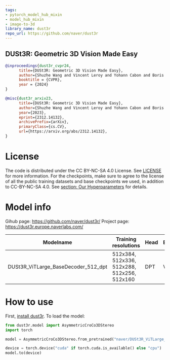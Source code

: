 ```yaml
---
tags:
- pytorch_model_hub_mixin
- model_hub_mixin
- image-to-3d
library_name: dust3r
repo_url: https://github.com/naver/dust3r
---
```


## DUSt3R: Geometric 3D Vision Made Easy

```bibtex
@inproceedings{dust3r_cvpr24,
      title={DUSt3R: Geometric 3D Vision Made Easy}, 
      author={Shuzhe Wang and Vincent Leroy and Yohann Cabon and Boris Chidlovskii and Jerome Revaud},
      booktitle = {CVPR},
      year = {2024}
}

@misc{dust3r_arxiv23,
      title={DUSt3R: Geometric 3D Vision Made Easy}, 
      author={Shuzhe Wang and Vincent Leroy and Yohann Cabon and Boris Chidlovskii and Jerome Revaud},
      year={2023},
      eprint={2312.14132},
      archivePrefix={arXiv},
      primaryClass={cs.CV},
      url={https://arxiv.org/abs/2312.14132}, 
}
```

# License
The code is distributed under the CC BY-NC-SA 4.0 License. See [LICENSE](https://github.com/naver/dust3r/blob/main/LICENSE) for more information.
For the checkpoints, make sure to agree to the license of all the public training datasets and base checkpoints we used, in addition to CC-BY-NC-SA 4.0. See [section: Our Hyperparameters](https://github.com/naver/dust3r?tab=readme-ov-file#our-hyperparameters) for details.

# Model info

Gihub page: https://github.com/naver/dust3r/
Project page: https://dust3r.europe.naverlabs.com/

| Modelname   | Training resolutions | Head | Encoder | Decoder |
|-------------|----------------------|------|---------|---------|
| DUSt3R_ViTLarge_BaseDecoder_512_dpt | 512x384, 512x336, 512x288, 512x256, 512x160 | DPT | ViT-L | ViT-B |

# How to use

First, [install dust3r](https://github.com/naver/dust3r?tab=readme-ov-file#installation).
To load the model:

```python
from dust3r.model import AsymmetricCroCo3DStereo
import torch

model = AsymmetricCroCo3DStereo.from_pretrained("naver/DUSt3R_ViTLarge_BaseDecoder_512_dpt")

device = torch.device("cuda" if torch.cuda.is_available() else "cpu")
model.to(device)
```